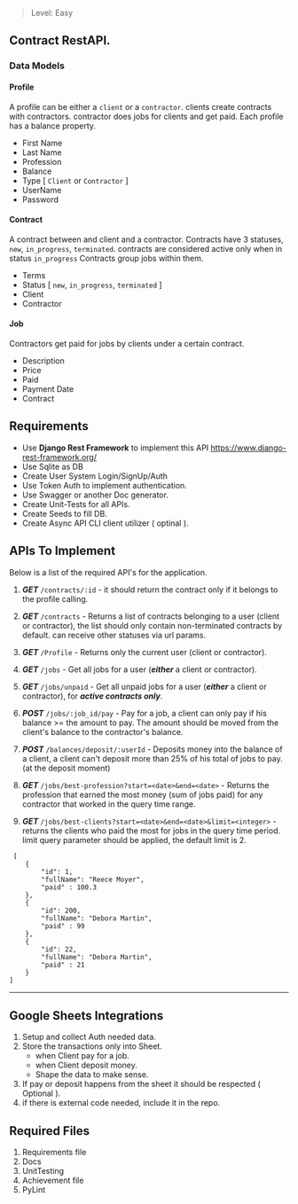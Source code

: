 > Level: Easy 
## Contract RestAPI.

### Data Models
#### Profile

A profile can be either a `client` or a `contractor`.
clients create contracts with contractors. contractor does jobs for clients and get paid.
Each profile has a balance property.

- First Name
- Last Name
- Profession
- Balance
- Type [ `Client` or `Contractor` ]
- UserName
- Password

#### Contract

A contract between and client and a contractor.
Contracts have 3 statuses, `new`, `in_progress`, `terminated`. contracts are considered active only when in status `in_progress`
Contracts group jobs within them.

- Terms
- Status [ `new`, `in_progress`, `terminated` ]
- Client
- Contractor 

#### Job

Contractors get paid for jobs by clients under a certain contract.

- Description
- Price
- Paid
- Payment Date
- Contract

## Requirements 

- Use **Django Rest Framework** to implement this API  https://www.django-rest-framework.org/
- Use Sqlite as DB
- Create User System Login/SignUp/Auth
- Use Token Auth to implement authentication.
- Use Swagger or another Doc generator.
- Create Unit-Tests for all APIs.
- Create Seeds to fill DB.
- Create Async API CLI client utilizer ( optinal ).

   

## APIs To Implement

Below is a list of the required API's for the application.

1. **_GET_** `/contracts/:id` - it should return the contract only if it belongs to the profile calling.

1. **_GET_** `/contracts` - Returns a list of contracts belonging to a user (client or contractor), the list should only contain non-terminated contracts by default. can receive other statuses via url params.

1. **_GET_** `/Profile` - Returns only the current user (client or contractor).

1. **_GET_** `/jobs` - Get all jobs for a user (**_either_** a client or contractor).

1. **_GET_** `/jobs/unpaid` - Get all unpaid jobs for a user (**_either_** a client or contractor), for **_active contracts only_**.

1. **_POST_** `/jobs/:job_id/pay` - Pay for a job, a client can only pay if his balance >= the amount to pay. The amount should be moved from the client's balance to the contractor's balance.

1. **_POST_** `/balances/deposit/:userId` - Deposits money into the balance of a client, a client can't deposit more than 25% of his total of jobs to pay. (at the deposit moment)

1. **_GET_** `/jobs/best-profession?start=<date>&end=<date>` - Returns the profession that earned the most money (sum of jobs paid) for any contractor that worked in the query time range.

1. **_GET_** `/jobs/best-clients?start=<date>&end=<date>&limit=<integer>` - returns the clients who paid the most for jobs in the query time period. limit query parameter should be applied, the default limit is 2.

```
 [
    {
        "id": 1,
        "fullName": "Reece Moyer",
        "paid" : 100.3
    },
    {
        "id": 200,
        "fullName": "Debora Martin",
        "paid" : 99
    },
    {
        "id": 22,
        "fullName": "Debora Martin",
        "paid" : 21
    }
]
```

---- 
## Google Sheets Integrations

1. Setup and collect Auth needed data.
2. Store the transactions only into Sheet.
    - when Client pay for a job.
    - when Client deposit money.
    - Shape the data to make sense.
3. If pay or deposit happens from the sheet it should be respected ( Optional ).
4. if there is external code needed, include it in the repo.


## Required Files
1. Requirements file
2. Docs
3. UnitTesting
4. Achievement file
5. PyLint
   
